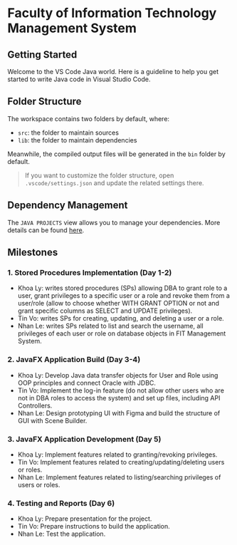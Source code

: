 # Faculty of Information Technology Management System

## Getting Started

Welcome to the VS Code Java world. Here is a guideline to help you get started to write Java code in Visual Studio Code.

## Folder Structure

The workspace contains two folders by default, where:

- `src`: the folder to maintain sources
- `lib`: the folder to maintain dependencies

Meanwhile, the compiled output files will be generated in the `bin` folder by default.

> If you want to customize the folder structure, open `.vscode/settings.json` and update the related settings there.

## Dependency Management

The `JAVA PROJECTS` view allows you to manage your dependencies. More details can be found [here](https://github.com/microsoft/vscode-java-dependency#manage-dependencies).

## Milestones

### 1. Stored Procedures Implementation (Day 1-2)
- Khoa Ly: writes stored procedures (SPs) allowing DBA to grant role to a user, grant privileges to a specific user or a role and revoke them from a user/role (allow to choose whether WITH GRANT OPTION or not and grant specific columns as SELECT and UPDATE privileges).
- Tin Vo: writes SPs for creating, updating, and deleting a user or a role.
- Nhan Le: writes SPs related to list and search the username, all privileges of each user or role on database objects in FIT Management System.
### 2. JavaFX Application Build (Day 3-4)
- Khoa Ly: Develop Java data transfer objects for User and Role using OOP principles and connect Oracle with JDBC.
- Tin Vo: Implement the log-in feature (do not allow other users who are not in DBA roles to access the system) and set up files, including API Controllers.
- Nhan Le: Design prototyping UI with Figma and build the structure of GUI with Scene Builder.
### 3. JavaFX Application Development (Day 5)
- Khoa Ly: Implement features related to granting/revoking privileges.
- Tin Vo: Implement features related to creating/updating/deleting users or roles.
- Nhan Le: Implement features related to listing/searching privileges of users or roles.
### 4. Testing and Reports (Day 6)
- Khoa Ly: Prepare presentation for the project.
- Tin Vo: Prepare instructions to build the application.
- Nhan Le: Test the application.
